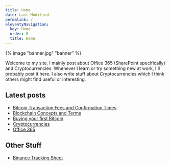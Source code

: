 ```yaml
---
title: Home
date: Last Modified 
permalink: /
eleventyNavigation:
  key: Home 
  order: 0
  title: Home
---
```

{% image "banner.jpg" "banner" %}

Welcome to my site. I mainly post about Office 365 (SharePoint specifically) and Cryptocurrencies. Whenever I learn or try something new at work, I'll probably post it here. I also write stuff about Cryptocurrencies which I think others might find useful or interesting.
## Latest posts
+ [Bitcoin Transaction Fees and Confirmation Times](/bitcoin-transaction-confirmation)
+ [Blockchain Concepts and Terms](/blockchain-concepts-terms)
+ [Buying your first Bitcoin](/first-bitcoin)
+ [Cryptocurrencies](/crypto)
+ [Office 365](/office365)

## Other Stuff
+ [Binance Tracking Sheet](https://bit.ly/3ggKZZi)

